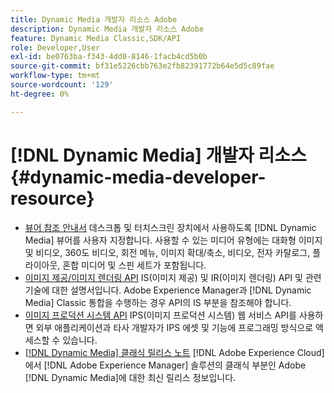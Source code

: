 ```yaml
---
title: Dynamic Media 개발자 리소스 Adobe
description: Dynamic Media 개발자 리소스 Adobe
feature: Dynamic Media Classic,SDK/API
role: Developer,User
exl-id: be0763ba-f343-4dd0-8146-1facb4cd5b0b
source-git-commit: bf31e5226cbb763e2fb82391772b64e5d5c89fae
workflow-type: tm+mt
source-wordcount: '129'
ht-degree: 0%

---
```


# [!DNL Dynamic Media] 개발자 리소스{#dynamic-media-developer-resource}

* [뷰어 참조 안내서](/help/aem-viewers-ref/homeviewers.md)<!-- (https://experienceleague.adobe.com/docs/dynamic-media-developer-resources/library/homeviewers.html) -->
데스크톱 및 터치스크린 장치에서 사용하도록 [!DNL Dynamic Media] 뷰어를 사용자 지정합니다. 사용할 수 있는 미디어 유형에는 대화형 이미지 및 비디오, 360도 비디오, 회전 메뉴, 이미지 확대/축소, 비디오, 전자 카탈로그, 플라이아웃, 혼합 미디어 및 스핀 세트가 포함됩니다.
* [이미지 제공/이미지 렌더링 API](/help/aem-is-ir-api/homeisir.md)<!-- (https://experienceleague.adobe.com/docs/dynamic-media-developer-resources/image-serving-api/homeisir.html) -->
IS(이미지 제공) 및 IR(이미지 렌더링) API 및 관련 기술에 대한 설명서입니다. Adobe Experience Manager과 [!DNL Dynamic Media] Classic 통합을 수행하는 경우 API의 IS 부분을 참조해야 합니다.
* [이미지 프로덕션 시스템 API](/help/aem-ips-api/c-overview.md)
IPS(이미지 프로덕션 시스템) 웹 서비스 API를 사용하면 외부 애플리케이션과 타사 개발자가 IPS 에셋 및 기능에 프로그래밍 방식으로 액세스할 수 있습니다.
* [[!DNL Dynamic Media] 클래식 릴리스 노트](/help/s7-release-notes/s7rn2017.md)
[!DNL Adobe Experience Cloud]에서 [!DNL Adobe Experience Manager] 솔루션의 클래식 부분인 Adobe [!DNL Dynamic Media]에 대한 최신 릴리스 정보입니다.
